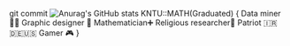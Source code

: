git commit
![Anurag's GitHub stats](https://github-readme-stats.vercel.app/api?username=Arminsbss&show_icons=true&theme=tokyonight)
KNTU::MATH(Graduated)
{
Data miner 👨‍💻
Graphic designer 🍥
Mathematician➕
Religious researcher🛐
Patriot 🇮🇷🇩🇪🇺🇸
Gamer 🎮
}

<!---
Arminsbss/Arminsbss is a ✨ special ✨ repository because its `README.md` (this file) appears on your GitHub profile.
You can click the Preview link to take a look at your changes.
--->

